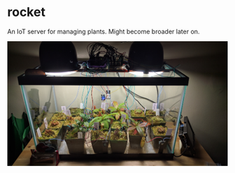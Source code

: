 # rocket
An IoT server for managing plants. Might become broader later on.

![Terrarium](./Terrarium_00.jpg?raw=true)

